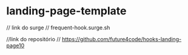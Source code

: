 # landing-page-template

// link do surge
// frequent-hook.surge.sh

//link do repositório
// https://github.com/future4code/hooks-landing-page10
